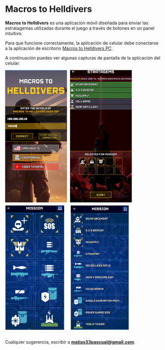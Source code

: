 # Macros to Helldivers

**Macros to Helldivers** es una aplicación móvil diseñada para enviar las estratagemas utilizadas durante el juego a través de botones en un panel intuitivo.

Para que funcione correctamente, la aplicación de celular debe conectarse a la aplicación de escritorio [Macros to Helldivers PC](https://github.com/matias33pascual/macros-to-helldivers-pc).

A continuación puedes ver algunas capturas de pantalla de la aplicación del celular:

<div style="display: flex; gap: 10px; flex-wrap: wrap;">
  <img src="./assets/images/capture-1.png?raw=true" alt="Captura del juego" width="200"/>
  <img src="./assets/images/capture-2.png?raw=true" alt="Captura del juego" width="200"/>
  <img src="./assets/images/capture-3.png?raw=true" alt="Captura del juego" width="400"/>
</div>

<br>

Cualquier sugerencia, escribir a **matias33pascual@gmail.com**.
